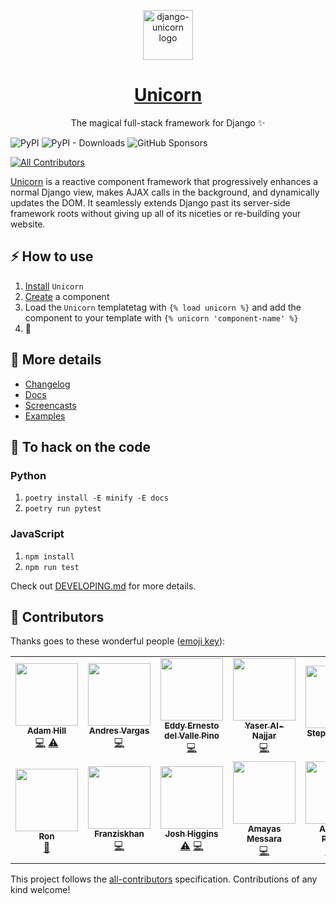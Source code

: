 <p align="center">
  <a href="https://www.django-unicorn.com/"><img src="https://www.django-unicorn.com/static/img/unicorn.svg" alt="django-unicorn logo" height="80"/></a>
</p>
<h1 align="center"><a href="https://www.django-unicorn.com/">Unicorn</a></h1>
<p align="center">The magical full-stack framework for Django ✨</p>

![PyPI](https://img.shields.io/pypi/v/django-unicorn?color=blue&style=flat-square)
![PyPI - Downloads](https://img.shields.io/pypi/dm/django-unicorn?color=blue&style=flat-square)
![GitHub Sponsors](https://img.shields.io/github/sponsors/adamghill?color=blue&style=flat-square)

<!-- ALL-CONTRIBUTORS-BADGE:START - Do not remove or modify this section -->
[![All Contributors](https://img.shields.io/badge/all_contributors-14-orange.svg?style=flat-square)](#contributors-)
<!-- ALL-CONTRIBUTORS-BADGE:END -->

[Unicorn](https://www.django-unicorn.com) is a reactive component framework that progressively enhances a normal Django view, makes AJAX calls in the background, and dynamically updates the DOM. It seamlessly extends Django past its server-side framework roots without giving up all of its niceties or re-building your website.

## ⚡ How to use

1. [Install](https://www.django-unicorn.com/docs/installation/) `Unicorn`
1. [Create](https://www.django-unicorn.com/docs/components/) a component
1. Load the `Unicorn` templatetag with `{% load unicorn %}` and add the component to your template with `{% unicorn 'component-name' %}`
1. 🎉

## 📖 More details

- [Changelog](https://www.django-unicorn.com/docs/changelog/)
- [Docs](https://www.django-unicorn.com/docs/)
- [Screencasts](https://www.django-unicorn.com/screencasts/installation)
- [Examples](https://www.django-unicorn.com/examples/todo)

## 🔧 To hack on the code

### Python

1. `poetry install -E minify -E docs`
1. `poetry run pytest`

### JavaScript

1. `npm install`
1. `npm run test`

Check out [DEVELOPING.md](DEVELOPING.md) for more details.

## 👏 Contributors

Thanks goes to these wonderful people ([emoji key](https://allcontributors.org/docs/en/emoji-key)):

<!-- ALL-CONTRIBUTORS-LIST:START - Do not remove or modify this section -->
<!-- prettier-ignore-start -->
<!-- markdownlint-disable -->
<table>
  <tr>
    <td align="center"><a href="https://adamghill.com"><img src="https://avatars0.githubusercontent.com/u/317045?v=4?s=100" width="100px;" alt=""/><br /><sub><b>Adam Hill</b></sub></a><br /><a href="https://github.com/adamghill/django-unicorn/commits?author=adamghill" title="Code">💻</a> <a href="https://github.com/adamghill/django-unicorn/commits?author=adamghill" title="Tests">⚠️</a></td>
    <td align="center"><a href="https://python3.ninja"><img src="https://avatars1.githubusercontent.com/u/44167?v=4?s=100" width="100px;" alt=""/><br /><sub><b>Andres Vargas</b></sub></a><br /><a href="https://github.com/adamghill/django-unicorn/commits?author=zodman" title="Code">💻</a></td>
    <td align="center"><a href="http://iskra.ml"><img src="https://avatars3.githubusercontent.com/u/6555851?v=4?s=100" width="100px;" alt=""/><br /><sub><b>Eddy Ernesto del Valle Pino</b></sub></a><br /><a href="https://github.com/adamghill/django-unicorn/commits?author=edelvalle" title="Code">💻</a></td>
    <td align="center"><a href="https://www.linkedin.com/in/yaser-al-najjar-429b9096/"><img src="https://avatars3.githubusercontent.com/u/10493809?v=4?s=100" width="100px;" alt=""/><br /><sub><b>Yaser Al-Najjar</b></sub></a><br /><a href="https://github.com/adamghill/django-unicorn/commits?author=yaseralnajjar" title="Code">💻</a></td>
    <td align="center"><a href="https://github.com/sbidy"><img src="https://avatars.githubusercontent.com/u/1077364?v=4?s=100" width="100px;" alt=""/><br /><sub><b>Stephan Traub</b></sub></a><br /><a href="https://github.com/adamghill/django-unicorn/commits?author=sbidy" title="Tests">⚠️</a></td>
    <td align="center"><a href="https://github.com/frbor"><img src="https://avatars.githubusercontent.com/u/2320183?v=4?s=100" width="100px;" alt=""/><br /><sub><b>Fredrik Borg</b></sub></a><br /><a href="https://github.com/adamghill/django-unicorn/commits?author=frbor" title="Code">💻</a> <a href="https://github.com/adamghill/django-unicorn/commits?author=frbor" title="Tests">⚠️</a></td>
    <td align="center"><a href="https://github.com/mbacicc"><img src="https://avatars.githubusercontent.com/u/46646960?v=4?s=100" width="100px;" alt=""/><br /><sub><b>mbacicc</b></sub></a><br /><a href="https://github.com/adamghill/django-unicorn/commits?author=mbacicc" title="Code">💻</a></td>
  </tr>
  <tr>
    <td align="center"><a href="http://ambient-innovation.com"><img src="https://avatars.githubusercontent.com/u/3176075?v=4?s=100" width="100px;" alt=""/><br /><sub><b>Ron</b></sub></a><br /><a href="https://github.com/adamghill/django-unicorn/commits?author=GitRon" title="Documentation">📖</a></td>
    <td align="center"><a href="https://github.com/Franziskhan"><img src="https://avatars.githubusercontent.com/u/86062014?v=4?s=100" width="100px;" alt=""/><br /><sub><b>Franziskhan</b></sub></a><br /><a href="https://github.com/adamghill/django-unicorn/commits?author=Franziskhan" title="Code">💻</a></td>
    <td align="center"><a href="https://github.com/joshiggins"><img src="https://avatars.githubusercontent.com/u/5124298?v=4?s=100" width="100px;" alt=""/><br /><sub><b>Josh Higgins</b></sub></a><br /><a href="https://github.com/adamghill/django-unicorn/commits?author=joshiggins" title="Tests">⚠️</a> <a href="https://github.com/adamghill/django-unicorn/commits?author=joshiggins" title="Code">💻</a></td>
    <td align="center"><a href="https://github.com/MayasMess"><img src="https://avatars.githubusercontent.com/u/51958712?v=4?s=100" width="100px;" alt=""/><br /><sub><b>Amayas Messara</b></sub></a><br /><a href="https://github.com/adamghill/django-unicorn/commits?author=MayasMess" title="Code">💻</a></td>
    <td align="center"><a href="http://www.apoorvapandey.com"><img src="https://avatars.githubusercontent.com/u/21103831?v=4?s=100" width="100px;" alt=""/><br /><sub><b>Apoorva Pandey</b></sub></a><br /><a href="https://github.com/adamghill/django-unicorn/commits?author=apoorvaeternity" title="Tests">⚠️</a> <a href="https://github.com/adamghill/django-unicorn/commits?author=apoorvaeternity" title="Code">💻</a></td>
    <td align="center"><a href="http://www.nerdocs.at"><img src="https://avatars.githubusercontent.com/u/2955584?v=4?s=100" width="100px;" alt=""/><br /><sub><b>Christian González</b></sub></a><br /><a href="https://github.com/adamghill/django-unicorn/commits?author=nerdoc" title="Code">💻</a> <a href="https://github.com/adamghill/django-unicorn/commits?author=nerdoc" title="Documentation">📖</a></td>
    <td align="center"><a href="https://github.com/robwa"><img src="https://avatars.githubusercontent.com/u/4658937?v=4?s=100" width="100px;" alt=""/><br /><sub><b>robwa</b></sub></a><br /><a href="https://github.com/adamghill/django-unicorn/commits?author=robwa" title="Code">💻</a> <a href="https://github.com/adamghill/django-unicorn/commits?author=robwa" title="Tests">⚠️</a></td>
  </tr>
</table>

<!-- markdownlint-restore -->
<!-- prettier-ignore-end -->

<!-- ALL-CONTRIBUTORS-LIST:END -->

This project follows the [all-contributors](https://github.com/all-contributors/all-contributors) specification. Contributions of any kind welcome!
